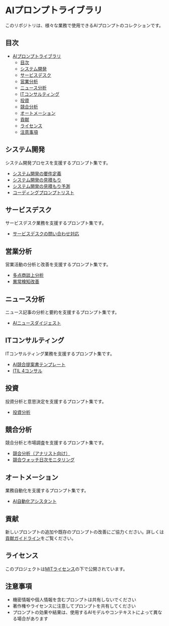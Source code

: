 # AIプロンプトライブラリ

このリポジトリは、様々な業務で使用できるAIプロンプトのコレクションです。

## 目次

- [AIプロンプトライブラリ](#aiプロンプトライブラリ)
  - [目次](#目次)
  - [システム開発](#システム開発)
  - [サービスデスク](#サービスデスク)
  - [営業分析](#営業分析)
  - [ニュース分析](#ニュース分析)
  - [ITコンサルティング](#itコンサルティング)
  - [投資](#投資)
  - [競合分析](#競合分析)
  - [オートメーション](#オートメーション)
  - [貢献](#貢献)
  - [ライセンス](#ライセンス)
  - [注意事項](#注意事項)

## システム開発

システム開発プロセスを支援するプロンプト集です。

- [システム開発の要件定義](system-development/システム開発要件定義.md)
- [システム開発の見積もり](system-development/システム開発見積もり.md)
- [システム開発の見積もり予測](system-development/システム開発見積もり予測.md)
- [コーディングプロンプトリスト](system-development/vibe-coding-prompt-library.md)

## サービスデスク

サービスデスク業務を支援するプロンプト集です。

- [サービスデスクの問い合わせ対応](service-desk/service-desk-inquiry-response.md)

## 営業分析

営業活動の分析と改善を支援するプロンプト集です。

- [多点商談上分析](analysis/multi-point-negotiation-analysis.md)
- [異常検知改善](analysis/generic_anomaly_improvement_prompt.yml)

## ニュース分析

ニュース記事の分析と要約を支援するプロンプト集です。

- [AIニュースダイジェスト](news-analysis/ai-news-digest.md)

## ITコンサルティング

ITコンサルティング業務を支援するプロンプト集です。

- [AI競合提案書テンプレート](it-consulting/ai-competitive-proposal-template.md)
- [ITIL 4コンサル](it-consulting/itil4-consulting.md)

## 投資

投資分析と意思決定を支援するプロンプト集です。

- [投資分析](investment/investment-analysis.md)

## 競合分析

競合分析と市場調査を支援するプロンプト集です。

- [競合分析（アナリスト向け）](competitor-analysis/competitor-analysis-for-analysts.md)
- [競合ウォッチ日次モニタリング](competitor-analysis/competitor_watch_daily_monitor.yml)

## オートメーション

業務自動化を支援するプロンプト集です。

- [AI自動化アシスタント](automation/ai-automation-assistant.md)

## 貢献

新しいプロンプトの追加や既存のプロンプトの改善にご協力ください。詳しくは[貢献ガイドライン](CONTRIBUTING.md)をご覧ください。

## ライセンス

このプロジェクトは[MITライセンス](LICENSE)の下で公開されています。

## 注意事項

- 機密情報や個人情報を含むプロンプトは共有しないでください
- 著作権やライセンスに注意してプロンプトを共有してください
- プロンプトの効果や結果は、使用するAIモデルやコンテキストによって異なる場合があります 